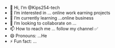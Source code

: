 - 👋 Hi, I’m @Kips254-tech
- 👀 I’m interested in ... online work earning projects 
- 🌱 I’m currently learning ...online business 
- 💞️ I’m looking to collaborate on ...
- 📫 How to reach me ... follow my channel ✅
- 😄 Pronouns: ...He
- ⚡ Fun fact: ...

<!---
Kips254-tech/Kips254-tech is a ✨ special ✨ repository because its `README.md` (this file) appears on your GitHub profile.
You can click the Preview link to take a look at your changes.
--->
